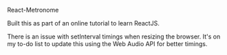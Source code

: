 React-Metronome

Built this as part of an online tutorial to learn ReactJS.

There is an issue with setInterval timings when resizing the browser.
It's on my to-do list to update this using the Web Audio API for better timings.
